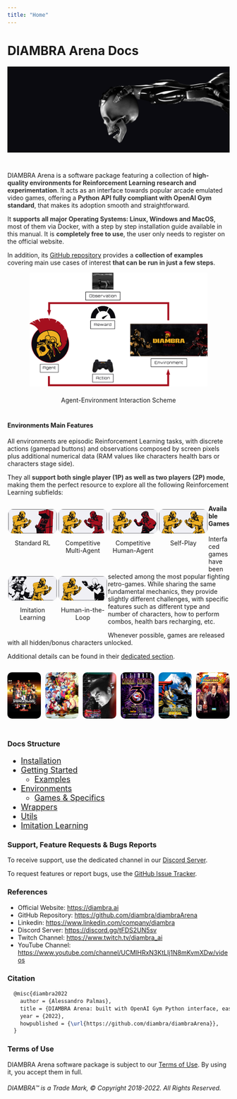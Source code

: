 ```yaml
---
title: "Home"
---
```


# DIAMBRA Arena Docs

<figure style="margin-bottom:40px; margin-top:0px; margin-right:auto; margin-left:auto; width: 100%;">
  <img src="./images/home/envCover.png" style="margin-top:0px;">
</figure>   

DIAMBRA Arena is a software package featuring a collection of <span style="color:#333333; font-weight:bolder;">high-quality environments for Reinforcement Learning research and experimentation</span>. It acts as an interface towards popular arcade emulated video games, offering a <span style="color:#333333; font-weight:bolder;">Python API fully compliant with OpenAI Gym standard</span>, that makes its adoption smooth and straightforward. 

It <span style="color:#333333; font-weight:bolder;">supports all major Operating Systems: Linux, Windows and MacOS</span>, most of them via Docker, with a step by step installation guide available in this manual. It is <span style="color:#333333; font-weight:bolder;">completely free to use</span>, the user only needs to register on the official website. 


In addition, its <a href="https://github.com/diambra/diambraArena" target="_blank">GitHub repository</a> provides a <span style="color:#333333; font-weight:bolder;">collection of examples</span> covering main use cases of interest <span style="color:#333333; font-weight:bolder;">that can be run in just a few steps</span>.

<figure style="margin-bottom:40px; margin-top:0px; margin-right:auto; margin-left:auto; width: 80%;">
  <img src="./images/envs/basicUsage.png" style="margin-bottom:20px;">           
  <figcaption align="middle">Agent-Environment Interaction Scheme</figcaption>
</figure>   

#### Environments Main Features

All environments are episodic Reinforcement Learning tasks, with discrete actions (gamepad buttons) and observations composed by screen pixels plus additional numerical data (RAM values like characters health bars or characters stage side). 

They all  <span style="color:#333333; font-weight:bolder;">support both single player (1P) as well as two players (2P) mode</span>, making them the perfect resource to explore all the following Reinforcement Learning subfields: 

<div style="margin-bottom:0px;">
  <figure style="padding:2px; margin-right:auto; margin-left:auto; float:left; min-width:110px; max-width:15%; min-height:120px;">
   <img style="margin-top:0px; margin-bottom:10px; border-radius: 10px;" src="./images/home/AIvsCOM.png"/>
   <figcaption align="middle">Standard RL</figcaption>
  </figure>
  <figure style="padding:2px; margin-right:auto; margin-left:auto; float:left; min-width:110px; max-width:15.0%; min-height:120px;">
   <img style="margin-top:0px; margin-bottom:10px; border-radius: 10px;" src="./images/home/AIvsAI.png"/>
   <figcaption align="middle">Competitive Multi-Agent</figcaption>
  </figure>
  <figure style="padding:2px; margin-right:auto; margin-left:auto; float:left; min-width:110px; max-width:15.0%; min-height:120px;">
   <img style="margin-top:0px; margin-bottom:10px; border-radius: 10px;" src="./images/home/AIvsHUM.png"/>
   <figcaption align="middle">Competitive Human-Agent</figcaption>
  </figure>
  <figure style="padding:2px; margin-right:auto; margin-left:auto; float:left; min-width:110px; max-width:15.0%; min-height:120px;">
   <img style="margin-top:0px; margin-bottom:10px; border-radius: 10px;" src="./images/home/SP.png"/>
   <figcaption align="middle">Self-Play</figcaption>
  </figure>
  <figure style="padding:2px; margin-right:auto; margin-left:auto; float:left; min-width:110px; max-width:15.0%; min-height:120px;">
   <img style="margin-top:0px; margin-bottom:10px; border-radius: 10px;" src="./images/home/IL.png"/>
   <figcaption align="middle">Imitation Learning</figcaption>
  </figure>
  <figure style="padding:2px; margin-right:auto; margin-left:auto; float:left; min-width:110px; max-width:15.0%; min-height:120px;">
   <img style="margin-top:0px; margin-bottom:10px; border-radius: 10px;" src="./images/home/HITL.png"/>
   <figcaption align="middle">Human-in-the-Loop</figcaption>
  </figure> 
</div>

#### Available Games

Interfaced games have been selected among the most popular fighting retro-games. While sharing the same fundamental mechanics, they provide slightly different challenges, with specific features such as different type and number of characters, how to perform combos, health bars recharging, etc.  

Whenever possible, games are released with all hidden/bonus characters unlocked. 

Additional details can be found in their <a href="./envs/games/">dedicated section</a>.

<div>                                                                           
  <figure style="margin-right:1%; margin-left:auto; float:left; width:15.0%">
   <a href="./envs/games/"><img style="margin-top:0px; margin-bottom:30px; border-radius: 10px;" src="./images/envs/doapp.jpg"/></a>
  </figure>                                                                     
  <figure style="margin-right:1%; margin-left:1%; float:left; width:15.0%;">
   <a href="./envs/games/"><img style="margin-top:0px; margin-bottom:30px; border-radius: 10px;" src="./images/envs/sfiii3n.jpg"/></a>
  </figure>                                                                     
  <figure style="margin-right:1%; margin-left:1%; float:left; width:15.0%;">
   <a href="./envs/games/"><img style="margin-top:0px; margin-bottom:30px; border-radius: 10px;" src="./images/envs/tektagt.jpg"/></a>
  </figure>                                                                     
  <figure style="margin-right:1%; margin-left:1%; float:left; width:15.0%;">
   <a href="./envs/games/"><img style="margin-top:0px; margin-bottom:30px; border-radius: 10px;" src="./images/envs/umk3.jpg"/></a>
  </figure>                                                                     
  <figure style="margin-right:1%; margin-left:1%; float:left; width:15.0%;">
   <a href="./envs/games/"><img style="margin-top:0px; margin-bottom:30px; border-radius: 10px;" src="./images/envs/samsh5sp.jpg"/></a>
  </figure>                                                                     
  <figure style="margin-right:auto; margin-left:1%; float:left; width:15.0%;">
   <a href="./envs/games/"><img style="margin-top:0px; margin-bottom:30px; border-radius: 10px;" src="./images/envs/kof98umh.jpg"/></a>
  </figure>                                                                     
</div>                                                                          
       

### Docs Structure

<div style="font-size:1.125rem;">

- <a href="./installation/">Installation</a>              
- <a href="./gettingstarted/">Getting Started</a>              
    - <a href="./gettingstarted/examples/">Examples</a>              
- <a href="./envs/">Environments</a>              
    - <a href="./envs/games/">Games & Specifics</a>              
- <a href="./wrappers/">Wrappers</a>              
- <a href="./utils/">Utils</a>              
- <a href="./imitationlearning/">Imitation Learning</a>              

</div>

### Support, Feature Requests & Bugs Reports

To receive support, use the dedicated channel in our <a href="https://discord.gg/tFDS2UN5sv" target="_blank">Discord Server</a>.

To request features or report bugs, use the <a href="https://github.com/diambra/diambraArena/issues" target="_blank">GitHub Issue Tracker</a>.

### References

- Official Website: <a href="https://diambra.ai" target="_blank">https://diambra.ai</a>
- GitHub Repository: <a href="https://github.com/diambra/diambraArena" target="_blank">https://github.com/diambra/diambraArena</a>
- Linkedin: <a href="https://www.linkedin.com/company/diambra" target="_blank">https://www.linkedin.com/company/diambra</a>
- Discord Server: <a href="https://discord.gg/tFDS2UN5sv" target="_blank">https://discord.gg/tFDS2UN5sv</a>
- Twitch Channel: <a href="https://www.twitch.tv/diambra_ai" target="_blank">https://www.twitch.tv/diambra_ai</a>
- YouTube Channel: <a href="https://www.youtube.com/channel/UCMlHRxN3KtLIj1N8mKvmXDw/videos" target="_blank">https://www.youtube.com/channel/UCMlHRxN3KtLIj1N8mKvmXDw/videos</a>

### Citation

```LaTex
  @misc{diambra2022
    author = {Alessandro Palmas},
    title = {DIAMBRA Arena: built with OpenAI Gym Python interface, easy to use, transforms popular video games into Reinforcement Learning environments.},
    year = {2022},
    howpublished = {\url{https://github.com/diambra/diambraArena}},
  }
```

### Terms of Use

DIAMBRA Arena software package is subject to our <a href="https://diambra.ai/terms" target="_blank">Terms of Use</a>. By using it, you accept them in full.


###### DIAMBRA™ is a Trade Mark, © Copyright 2018-2022. All Rights Reserved.
